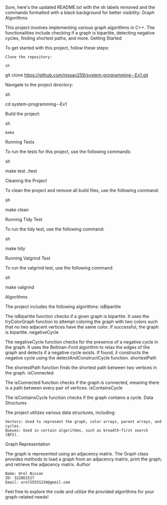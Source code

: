 Sure, here's the updated README.txt with the sh labels removed and the commands formatted with a black background for better visibility:
Graph Algorithms

This project involves implementing various graph algorithms in C++. The functionalities include checking if a graph is bipartite, detecting negative cycles, finding shortest paths, and more.
Getting Started

To get started with this project, follow these steps:

    Clone the repository:

    sh

git clone https://github.com/nissan259/system-programming--Ex1.git

Navigate to the project directory:

sh

cd system-programming--Ex1

Build the project:

sh

    make

Running Tests

To run the tests for this project, use the following commands:

sh

make test
./test

Cleaning the Project

To clean the project and remove all build files, use the following command:

sh

make clean

Running Tidy Test

To run the tidy test, use the following command:

sh

make tidy

Running Valgrind Test

To run the valgrind test, use the following command:

sh

make valgrind

Algorithms

The project includes the following algorithms:
isBipartite

The isBipartite function checks if a given graph is bipartite. It uses the tryColorGraph function to attempt coloring the graph with two colors such that no two adjacent vertices have the same color. If successful, the graph is bipartite.
negativeCycle

The negativeCycle function checks for the presence of a negative cycle in the graph. It uses the Bellman-Ford algorithm to relax the edges of the graph and detects if a negative cycle exists. If found, it constructs the negative cycle using the detectAndConstructCycle function.
shortestPath

The shortestPath function finds the shortest path between two vertices in the graph.
isConnected

The isConnected function checks if the graph is connected, meaning there is a path between every pair of vertices.
isContainsCycle

The isContainsCycle function checks if the graph contains a cycle.
Data Structures

The project utilizes various data structures, including:

    Vectors: Used to represent the graph, color arrays, parent arrays, and cycles.
    Queues: Used in certain algorithms, such as breadth-first search (BFS).

Graph Representation

The graph is represented using an adjacency matrix. The Graph class provides methods to load a graph from an adjacency matrix, print the graph, and retrieve the adjacency matrix.
Author

    Name: Orel Nissan
    ID: 322861527
    Email: orel55551234@gmail.com

Feel free to explore the code and utilize the provided algorithms for your graph-related needs!
